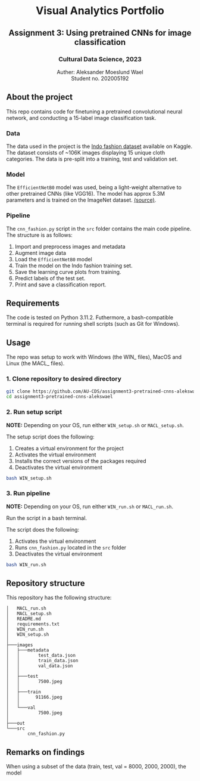 <!-- PROJECT LOGO -->
<br />
  <h1 align="center">Visual Analytics Portfolio</h1> 
  <h2 align="center">Assignment 3: Using pretrained CNNs for image classification</h2> 
  <h3 align="center">Cultural Data Science, 2023</h3> 
  <p align="center">
  Auther: Aleksander Moeslund Wael <br>
  Student no. 202005192
  </p>
</p>

## About the project
This repo contains code for finetuning a pretrained convolutional neural network, and conducting a 15-label image classification task.

### Data
The data used in the project is the [Indo fashion dataset](https://www.kaggle.com/datasets/validmodel/indo-fashion-dataset) available on Kaggle. The dataset consists of ~106K images displaying 15 unique cloth categories. The data is pre-split into a training, test and validation set.

### Model
The `EfficientNetB0` model was used, being a light-weight alternative to other pretrained CNNs (like VGG16). The model has approx 5.3M parameters and is trained on the ImageNet dataset. [(source)](https://arxiv.org/abs/1905.11946).

### Pipeline
The `cnn_fashion.py` script in the `src` folder contains the main code pipeline. The structure is as follows:
1. Import and preprocess images and metadata
2. Augment image data
3. Load the `EfficientNetB0` model
4. Train the model on the Indo fashion training set.
5. Save the learning curve plots from training.
6. Predict labels of the test set.
7. Print and save a classification report.

## Requirements

The code is tested on Python 3.11.2. Futhermore, a bash-compatible terminal is required for running shell scripts (such as Git for Windows).

## Usage

The repo was setup to work with Windows (the WIN_ files), MacOS and Linux (the MACL_ files).

### 1. Clone repository to desired directory

```bash
git clone https://github.com/AU-CDS/assignment3-pretrained-cnns-alekswael
cd assignment3-pretrained-cnns-alekswael
```
### 2. Run setup script 
**NOTE:** Depending on your OS, run either `WIN_setup.sh` or `MACL_setup.sh`.

The setup script does the following:
1. Creates a virtual environment for the project
2. Activates the virtual environment
3. Installs the correct versions of the packages required
5. Deactivates the virtual environment

```bash
bash WIN_setup.sh
```

### 3. Run pipeline
**NOTE:** Depending on your OS, run either `WIN_run.sh` or `MACL_run.sh`.

Run the script in a bash terminal.

The script does the following:
1. Activates the virtual environment
2. Runs `cnn_fashion.py` located in the `src` folder
3. Deactivates the virtual environment
```bash
bash WIN_run.sh
```

## Repository structure
This repository has the following structure:
```
│   MACL_run.sh
│   MACL_setup.sh
│   README.md
│   requirements.txt
│   WIN_run.sh
│   WIN_setup.sh
│
├───images
│   ├───metadata
│   │       test_data.json
│   │       train_data.json
│   │       val_data.json
│   │
│   ├───test
│   │       7500.jpeg
│   │       
│   ├───train
│   │      91166.jpeg
│   │
│   └───val
│           7500.jpeg
│
├───out
└───src
        cnn_fashion.py
```

## Remarks on findings
When using a subset of the data (train, test, val = 8000, 2000, 2000), the model 